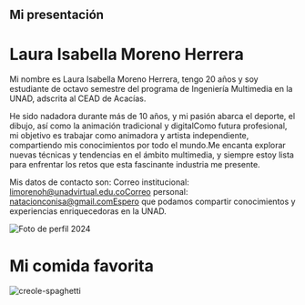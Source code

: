 ## Mi presentación
# Laura Isabella Moreno Herrera
Mi nombre es Laura Isabella Moreno Herrera, tengo 20 años y soy estudiante de octavo semestre del programa de Ingeniería Multimedia en la UNAD, adscrita al CEAD de Acacías.

He sido nadadora durante más de 10 años, y mi pasión abarca el deporte, el dibujo, así como la animación tradicional y digitalComo futura profesional, mi objetivo es trabajar como animadora y artista independiente, compartiendo mis conocimientos por todo el mundo.Me encanta explorar nuevas técnicas y tendencias en el ámbito multimedia, y siempre estoy lista para enfrentar los retos que esta fascinante industria me presente.

Mis datos de contacto son: Correo institucional: limorenoh@unadvirtual.edu.coCorreo personal: natacionconisa@gmail.comEspero que podamos compartir conocimientos y experiencias enriquecedoras en la UNAD.

![Foto de perfil 2024](https://github.com/user-attachments/assets/295ae8d7-e085-4db8-98ac-66dcc52ea15d)

# Mi comida favorita

![creole-spaghetti](https://github.com/user-attachments/assets/778a7406-e2dc-47bd-8398-6b3a513965dc)
